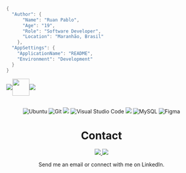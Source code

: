 ```c#
{
  "Author": {
      "Name": "Ruan Pablo",
      "Age": "19",
      "Role": "Software Developer",
      "Location": "Maranhão, Brasil"
    },
  "AppSettings": {
    "ApplicationName": "README",
    "Environment": "Development"
  }
}
```


<div align="center"> 
      <div style="display: flex; align-items: center;" >
            <img src="https://skillicons.dev/icons?i=php,laravel" />
            <img src="https://github.com/intpablo/intpablo/assets/150086518/2a8c2c98-950f-4e5e-8b76-19f7f3c5f8cd" width="45" />
            <img src="https://skillicons.dev/icons?i=js,html,css,tailwind" /> 

            
</div> <br>
  
  ![Ubuntu](https://img.shields.io/badge/Ubuntu-35495E?style=for-the-badge&logo=ubuntu&logoColor=2CA5E0) ![Git](https://img.shields.io/badge/GIT-E44C30?style=for-the-badge&logo=git&logoColor=white) <img src="https://img.shields.io/badge/-PHP%20Storm-20232A?logo=phpstorm&logoColor=white&style=for-the-badge" />  ![Visual Studio Code](https://img.shields.io/badge/Visual%20Studio%20Code-0078d7.svg?style=for-the-badge&logo=visual-studio-code&logoColor=white) <img src="https://img.shields.io/badge/Docker-2496ED?logo=docker&logoColor=white&style=for-the-badge" /> 	![MySQL](https://img.shields.io/badge/mysql-4479A1.svg?style=for-the-badge&logo=mysql&logoColor=white) ![Figma](https://img.shields.io/badge/figma-%23F24E1E.svg?style=for-the-badge&logo=figma&logoColor=white)



<div align="center"> 
        <h1>Contact</h1>
    <a href="mailto:ruanruandnz@gmail.com">
      <img src="https://skillicons.dev/icons?i=gmail"/>
    </a>
      <a href="https://www.linkedin.com/in/ruan-pablo-da-silva-diniz-805ab12a7" >
      <img src="https://skillicons.dev/icons?i=linkedin"/>
    </a>
  <p>Send me an email or connect with me on LinkedIn.</p>
</div>
  




  






 











